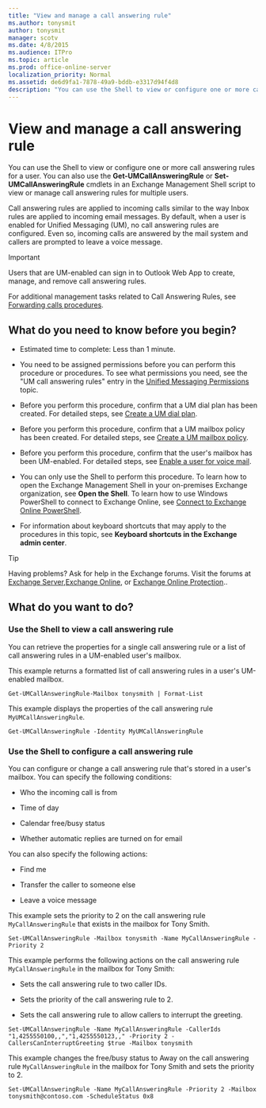 ```yaml
---
title: "View and manage a call answering rule"
ms.author: tonysmit
author: tonysmit
manager: scotv
ms.date: 4/8/2015
ms.audience: ITPro
ms.topic: article
ms.prod: office-online-server
localization_priority: Normal
ms.assetid: de6d9fa1-7878-49a9-bddb-e3317d94f4d8
description: "You can use the Shell to view or configure one or more call answering rules for a user. You can also use the Get-UMCallAnsweringRule or Set-UMCallAnsweringRule cmdlets in an Exchange Management Shell script to view or manage call answering rules for multiple users."
---
```


# View and manage a call answering rule

You can use the Shell to view or configure one or more call answering rules for a user. You can also use the **Get-UMCallAnsweringRule** or **Set-UMCallAnsweringRule** cmdlets in an Exchange Management Shell script to view or manage call answering rules for multiple users. 
  
Call answering rules are applied to incoming calls similar to the way Inbox rules are applied to incoming email messages. By default, when a user is enabled for Unified Messaging (UM), no call answering rules are configured. Even so, incoming calls are answered by the mail system and callers are prompted to leave a voice message.
  
> [!IMPORTANT]
> Users that are UM-enabled can sign in to Outlook Web App to create, manage, and remove call answering rules. 
  
For additional management tasks related to Call Answering Rules, see [Forwarding calls procedures](forwarding-calls-procedures.md).
  
## What do you need to know before you begin?

- Estimated time to complete: Less than 1 minute.
    
- You need to be assigned permissions before you can perform this procedure or procedures. To see what permissions you need, see the "UM call answering rules" entry in the [Unified Messaging Permissions](http://technet.microsoft.com/library/d326c3bc-8f33-434a-bf02-a83cc26a5498.aspx) topic. 
    
- Before you perform this procedure, confirm that a UM dial plan has been created. For detailed steps, see [Create a UM dial plan](../../voice-mail-unified-messaging/connect-voice-mail-system/create-um-dial-plan.md).
    
- Before you perform this procedure, confirm that a UM mailbox policy has been created. For detailed steps, see [Create a UM mailbox policy](../../voice-mail-unified-messaging/set-up-voice-mail/create-um-mailbox-policy.md).
    
- Before you perform this procedure, confirm that the user's mailbox has been UM-enabled. For detailed steps, see [Enable a user for voice mail](../../voice-mail-unified-messaging/set-up-voice-mail/enable-a-user-for-voice-mail.md).
    
- You can only use the Shell to perform this procedure. To learn how to open the Exchange Management Shell in your on-premises Exchange organization, see **Open the Shell**. To learn how to use Windows PowerShell to connect to Exchange Online, see [Connect to Exchange Online PowerShell](https://go.microsoft.com/fwlink/p/?linkid=396554).
    
- For information about keyboard shortcuts that may apply to the procedures in this topic, see **Keyboard shortcuts in the Exchange admin center**.
    
> [!TIP]
> Having problems? Ask for help in the Exchange forums. Visit the forums at [Exchange Server](https://go.microsoft.com/fwlink/p/?linkId=60612),[Exchange Online](https://go.microsoft.com/fwlink/p/?linkId=267542), or [Exchange Online Protection](https://go.microsoft.com/fwlink/p/?linkId=285351).. 
  
## What do you want to do?

### Use the Shell to view a call answering rule

You can retrieve the properties for a single call answering rule or a list of call answering rules in a UM-enabled user's mailbox.
  
This example returns a formatted list of call answering rules in a user's UM-enabled mailbox.
  
```
Get-UMCallAnsweringRule-Mailbox tonysmith | Format-List
```

This example displays the properties of the call answering rule  `MyUMCallAnsweringRule`.
  
```
Get-UMCallAnsweringRule -Identity MyUMCallAnsweringRule
```

### Use the Shell to configure a call answering rule

You can configure or change a call answering rule that's stored in a user's mailbox. You can specify the following conditions:
  
- Who the incoming call is from
    
- Time of day
    
- Calendar free/busy status
    
- Whether automatic replies are turned on for email
    
You can also specify the following actions:
  
- Find me
    
- Transfer the caller to someone else
    
- Leave a voice message
    
This example sets the priority to 2 on the call answering rule  `MyCallAnsweringRule` that exists in the mailbox for Tony Smith. 
  
```
Set-UMCallAnsweringRule -Mailbox tonysmith -Name MyCallAnsweringRule -Priority 2

```

This example performs the following actions on the call answering rule  `MyCallAnsweringRule` in the mailbox for Tony Smith: 
  
- Sets the call answering rule to two caller IDs.
    
- Sets the priority of the call answering rule to 2.
    
- Sets the call answering rule to allow callers to interrupt the greeting.
    
```
Set-UMCallAnsweringRule -Name MyCallAnsweringRule -CallerIds "1,4255550100,,","1,4255550123,," -Priority 2 -CallersCanInterruptGreeting $true -Mailbox tonysmith
```

This example changes the free/busy status to Away on the call answering rule  `MyCallAnsweringRule` in the mailbox for Tony Smith and sets the priority to 2. 
  
```
Set-UMCallAnsweringRule -Name MyCallAnsweringRule -Priority 2 -Mailbox tonysmith@contoso.com -ScheduleStatus 0x8
```


